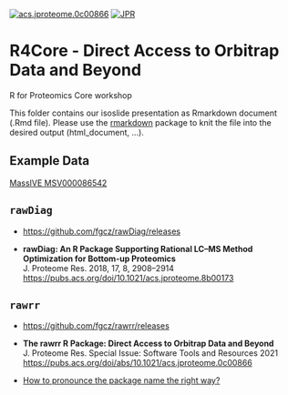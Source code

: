 [![acs.jproteome.0c00866](https://img.shields.io/badge/JPR-10.1021%2Facs.jproteome.0c00866-brightgreen)](https://doi.org/10.1021/acs.jproteome.0c00866)
[![JPR](https://img.shields.io/badge/JPR-10.1021%2Facs.jproteome.8b00173-brightgreen)](http://dx.doi.org/10.1021/acs.jproteome.8b00173)

# R4Core - Direct Access to Orbitrap Data and Beyond
R for Proteomics Core workshop

This folder contains our isoslide presentation as Rmarkdown document (.Rmd file). Please use the [rmarkdown](https://github.com/rstudio/rmarkdown) package to knit the file into the desired output (html_document, ...).

## Example Data

[MassIVE MSV000086542](https://massive.ucsd.edu/ProteoSAFe/dataset.jsp?task=575538e190e84cbfbf6c17aa1219e403)

## `rawDiag`

- https://github.com/fgcz/rawDiag/releases

- **rawDiag: An R Package Supporting Rational LC–MS Method Optimization for Bottom-up Proteomics**  
J. Proteome Res. 2018, 17, 8, 2908–2914
https://pubs.acs.org/doi/10.1021/acs.jproteome.8b00173

## `rawrr`

- https://github.com/fgcz/rawrr/releases

- **The rawrr R Package: Direct Access to Orbitrap Data and Beyond**  
J. Proteome Res. Special Issue: Software Tools and Resources 2021
https://pubs.acs.org/doi/abs/10.1021/acs.jproteome.0c00866

- [How to pronounce the package name the right way?](https://youtu.be/jBc2MniDBYw)


